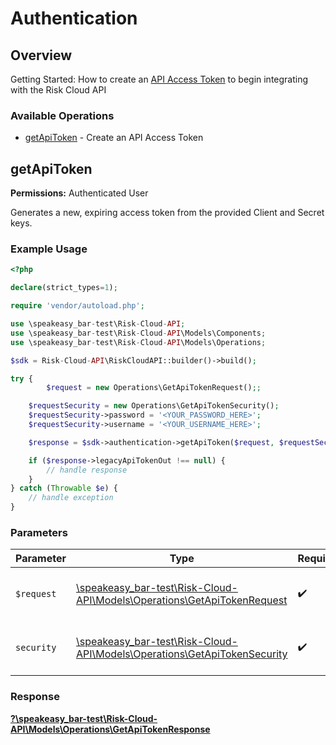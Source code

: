 # Authentication


## Overview

Getting Started: How to create an [API Access Token](https://www.logicgate.com/developer/risk-cloud-api-authentication/) to begin integrating with the Risk Cloud API

### Available Operations

* [getApiToken](#getapitoken) - Create an API Access Token

## getApiToken

**Permissions:** Authenticated User

Generates a new, expiring access token from the provided Client and Secret keys.

### Example Usage

```php
<?php

declare(strict_types=1);

require 'vendor/autoload.php';

use \speakeasy_bar-test\Risk-Cloud-API;
use \speakeasy_bar-test\Risk-Cloud-API\Models\Components;
use \speakeasy_bar-test\Risk-Cloud-API\Models\Operations;

$sdk = Risk-Cloud-API\RiskCloudAPI::builder()->build();

try {
        $request = new Operations\GetApiTokenRequest();;

    $requestSecurity = new Operations\GetApiTokenSecurity();
    $requestSecurity->password = '<YOUR_PASSWORD_HERE>';
    $requestSecurity->username = '<YOUR_USERNAME_HERE>';

    $response = $sdk->authentication->getApiToken($request, $requestSecurity);

    if ($response->legacyApiTokenOut !== null) {
        // handle response
    }
} catch (Throwable $e) {
    // handle exception
}
```

### Parameters

| Parameter                                                                                                                  | Type                                                                                                                       | Required                                                                                                                   | Description                                                                                                                |
| -------------------------------------------------------------------------------------------------------------------------- | -------------------------------------------------------------------------------------------------------------------------- | -------------------------------------------------------------------------------------------------------------------------- | -------------------------------------------------------------------------------------------------------------------------- |
| `$request`                                                                                                                 | [\speakeasy_bar-test\Risk-Cloud-API\Models\Operations\GetApiTokenRequest](../../Models/Operations/GetApiTokenRequest.md)   | :heavy_check_mark:                                                                                                         | The request object to use for the request.                                                                                 |
| `security`                                                                                                                 | [\speakeasy_bar-test\Risk-Cloud-API\Models\Operations\GetApiTokenSecurity](../../Models/Operations/GetApiTokenSecurity.md) | :heavy_check_mark:                                                                                                         | The security requirements to use for the request.                                                                          |


### Response

**[?\speakeasy_bar-test\Risk-Cloud-API\Models\Operations\GetApiTokenResponse](../../Models/Operations/GetApiTokenResponse.md)**

